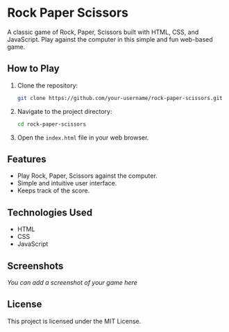# Rock Paper Scissors

A classic game of Rock, Paper, Scissors built with HTML, CSS, and JavaScript. Play against the computer in this simple and fun web-based game.


## How to Play

1.  Clone the repository:
    ```bash
    git clone https://github.com/your-username/rock-paper-scissors.git
    ```
2.  Navigate to the project directory:
    ```bash
    cd rock-paper-scissors
    ```
3.  Open the `index.html` file in your web browser.

## Features

*   Play Rock, Paper, Scissors against the computer.
*   Simple and intuitive user interface.
*   Keeps track of the score.

## Technologies Used

*   HTML
*   CSS
*   JavaScript

## Screenshots

*You can add a screenshot of your game here*

## License

This project is licensed under the MIT License.
